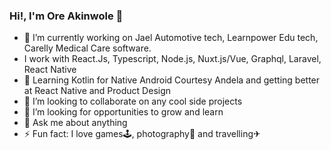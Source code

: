 ### Hi!, I'm Ore Akinwole 👋


- 🔭 I’m currently working on Jael Automotive tech, Learnpower Edu tech, Carelly Medical Care software.
-    I work with React.Js, Typescript, Node.js, Nuxt.js/Vue, Graphql, Laravel, React Native
- 🌱 Learning Kotlin for Native Android Courtesy Andela and getting better at React Native and Product Design
- 👯 I’m looking to collaborate on any cool side projects
- 🤔 I’m looking for opportunities to grow and learn
- 💬 Ask me about anything
- ⚡ Fun fact: I love games🕹, photography📸 and travelling✈
